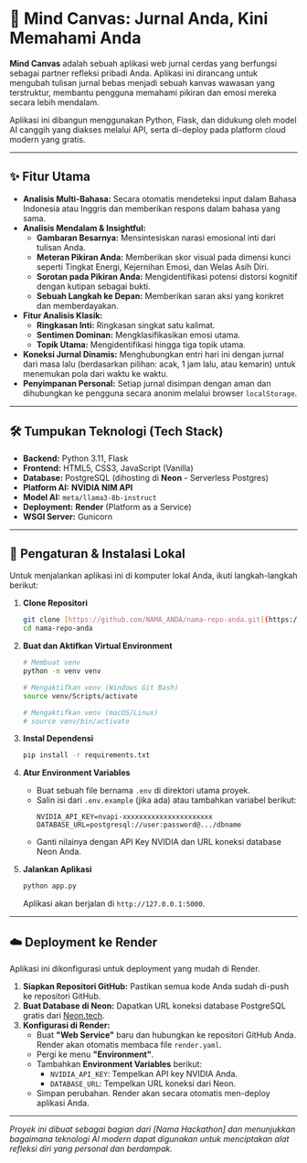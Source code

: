# 🎨 Mind Canvas: Jurnal Anda, Kini Memahami Anda

**Mind Canvas** adalah sebuah aplikasi web jurnal cerdas yang berfungsi sebagai partner refleksi pribadi Anda. Aplikasi ini dirancang untuk mengubah tulisan jurnal bebas menjadi sebuah kanvas wawasan yang terstruktur, membantu pengguna memahami pikiran dan emosi mereka secara lebih mendalam.

Aplikasi ini dibangun menggunakan Python, Flask, dan didukung oleh model AI canggih yang diakses melalui API, serta di-deploy pada platform cloud modern yang gratis.

---

## ✨ Fitur Utama

* **Analisis Multi-Bahasa:** Secara otomatis mendeteksi input dalam Bahasa Indonesia atau Inggris dan memberikan respons dalam bahasa yang sama.
* **Analisis Mendalam & Insightful:**
    * **Gambaran Besarnya:** Mensintesiskan narasi emosional inti dari tulisan Anda.
    * **Meteran Pikiran Anda:** Memberikan skor visual pada dimensi kunci seperti Tingkat Energi, Kejernihan Emosi, dan Welas Asih Diri.
    * **Sorotan pada Pikiran Anda:** Mengidentifikasi potensi distorsi kognitif dengan kutipan sebagai bukti.
    * **Sebuah Langkah ke Depan:** Memberikan saran aksi yang konkret dan memberdayakan.
* **Fitur Analisis Klasik:**
    * **Ringkasan Inti:** Ringkasan singkat satu kalimat.
    * **Sentimen Dominan:** Mengklasifikasikan emosi utama.
    * **Topik Utama:** Mengidentifikasi hingga tiga topik utama.
* **Koneksi Jurnal Dinamis:** Menghubungkan entri hari ini dengan jurnal dari masa lalu (berdasarkan pilihan: acak, 1 jam lalu, atau kemarin) untuk menemukan pola dari waktu ke waktu.
* **Penyimpanan Personal:** Setiap jurnal disimpan dengan aman dan dihubungkan ke pengguna secara anonim melalui browser `localStorage`.

---

## 🛠️ Tumpukan Teknologi (Tech Stack)

* **Backend:** Python 3.11, Flask
* **Frontend:** HTML5, CSS3, JavaScript (Vanilla)
* **Database:** PostgreSQL (dihosting di **Neon** - Serverless Postgres)
* **Platform AI:** **NVIDIA NIM API**
* **Model AI:** `meta/llama3-8b-instruct`
* **Deployment:** **Render** (Platform as a Service)
* **WSGI Server:** Gunicorn

---

## 🚀 Pengaturan & Instalasi Lokal

Untuk menjalankan aplikasi ini di komputer lokal Anda, ikuti langkah-langkah berikut:

1.  **Clone Repositori**
    ```bash
    git clone [https://github.com/NAMA_ANDA/nama-repo-anda.git](https://github.com/NAMA_ANDA/nama-repo-anda.git)
    cd nama-repo-anda
    ```

2.  **Buat dan Aktifkan Virtual Environment**
    ```bash
    # Membuat venv
    python -m venv venv

    # Mengaktifkan venv (Windows Git Bash)
    source venv/Scripts/activate
    
    # Mengaktifkan venv (macOS/Linux)
    # source venv/bin/activate
    ```

3.  **Instal Dependensi**
    ```bash
    pip install -r requirements.txt
    ```

4.  **Atur Environment Variables**
    * Buat sebuah file bernama `.env` di direktori utama proyek.
    * Salin isi dari `.env.example` (jika ada) atau tambahkan variabel berikut:
        ```
        NVIDIA_API_KEY=nvapi-xxxxxxxxxxxxxxxxxxxxxx
        DATABASE_URL=postgresql://user:password@.../dbname
        ```
    * Ganti nilainya dengan API Key NVIDIA dan URL koneksi database Neon Anda.

5.  **Jalankan Aplikasi**
    ```bash
    python app.py
    ```
    Aplikasi akan berjalan di `http://127.0.0.1:5000`.

---

## ☁️ Deployment ke Render

Aplikasi ini dikonfigurasi untuk deployment yang mudah di Render.

1.  **Siapkan Repositori GitHub:** Pastikan semua kode Anda sudah di-push ke repositori GitHub.
2.  **Buat Database di Neon:** Dapatkan URL koneksi database PostgreSQL gratis dari [Neon.tech](https://neon.tech).
3.  **Konfigurasi di Render:**
    * Buat **"Web Service"** baru dan hubungkan ke repositori GitHub Anda. Render akan otomatis membaca file `render.yaml`.
    * Pergi ke menu **"Environment"**.
    * Tambahkan **Environment Variables** berikut:
        * `NVIDIA_API_KEY`: Tempelkan API key NVIDIA Anda.
        * `DATABASE_URL`: Tempelkan URL koneksi dari Neon.
    * Simpan perubahan. Render akan secara otomatis men-deploy aplikasi Anda.

---
*Proyek ini dibuat sebagai bagian dari [Nama Hackathon] dan menunjukkan bagaimana teknologi AI modern dapat digunakan untuk menciptakan alat refleksi diri yang personal dan berdampak.*
